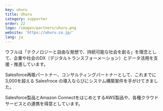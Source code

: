 ```yaml
---
key: uhuru
title: Uhuru
category: supporter
order: 22
logo: /images/partners/uhuru.png
website: 'https://uhuru.co.jp/'
lang: ja
---
```

ウフルは「テクノロジーと自由な発想で、持続可能な社会を創る」を理念として、企業や社会のDX（デジタルトランスフォーメーション）とデータ活用を支援・推進しています。

Salesforce再販パートナー、コンサルティングパートナーとして、これまでに3,000を超える Salesfroce の導入ならびにシステム構築案件を手がけてきました。

Salesforce製品とAmazon ConnectをはじめとするAWS製品や、各種クラウドサービスとの連携を得意としています。 